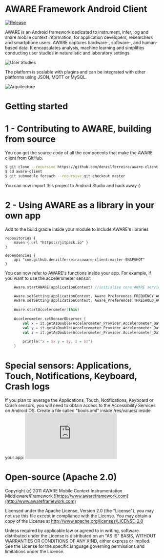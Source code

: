AWARE Framework Android Client
======================
[![Release](https://jitpack.io/v/denzilferreira/aware-client.svg)](https://jitpack.io/#denzilferreira/aware-client)

AWARE is an Android framework dedicated to instrument, infer, log and share mobile context information,
for application developers, researchers and smartphone users. AWARE captures hardware-, software-, and 
human-based data. It encapsulates analysis, machine learning and simplifies conducting user studies 
in naturalistic and laboratory settings. 

![User Studies](http://www.awareframework.com/wp-content/uploads/2014/05/aware_overview1.png)

The platform is scalable with plugins and can be integrated with other platforms using JSON, MQTT or MySQL.

![Arquitecture](http://www.awareframework.com/wp-content/uploads/2015/12/aware-architecture.png)

Getting started 
===============

1 - Contributing to AWARE, building from source
===========================================

You can get the source code of all the components that make the AWARE client from GitHub.
```bash
$ git clone --recursive https://github.com/denzilferreira/aware-client.git
$ cd aware-client
$ git submodule foreach --recursive git checkout master
```

You can now import this project to Android Studio and hack away :)

2 - Using AWARE as a library in your own app
========================================

Add to the build.gradle inside your module to include AWARE's libraries

```Gradle
repositories {
    maven { url "https://jitpack.io" }
}

dependencies {
    api "com.github.denzilferreira:aware-client:master-SNAPSHOT"
}
```

You can now refer to AWARE's functions inside your app. For example, if you want to use the accelerometer
sensor:

```kotlin
    Aware.startAWARE(applicationContext) //initialise core AWARE service

    Aware.setSetting(applicationContext, Aware_Preferences.FREQUENCY_ACCELEROMETER, 200000) //20Hz
    Aware.setSetting(applicationContext, Aware_Preferences.THRESHOLD_ACCELEROMETER, 0.02f) // [x,y,z] > 0.02 to log
    
    Aware.startAccelerometer(this)
    
    Accelerometer.setSensorObserver {
        val x = it.getAsDouble(Accelerometer_Provider.Accelerometer_Data.VALUES_0)
        val y = it.getAsDouble(Accelerometer_Provider.Accelerometer_Data.VALUES_1)
        val z = it.getAsDouble(Accelerometer_Provider.Accelerometer_Data.VALUES_2)
        
        println("x = $x y = $y, z = $z")
    }
```

Special sensors: Applications, Touch, Notifications, Keyboard, Crash logs
==================================================================
If you plan to leverage the Applications, Touch, Notifications, Keyboard or Crash sensors, you will need 
to obtain access to the Accessibility Services on Android OS. Create a file called "bools.xml" inside
/res/values/ inside your app: ![bools.xml](https://github.com/denzilferreira/aware-client/blob/master/aware-phone/src/main/res/values/bools.xml)


Open-source (Apache 2.0)
========================
Copyright (c) 2011 AWARE Mobile Context Instrumentation Middleware/Framework 
![https://www.awareframework.com](http://www.awareframework.com)

Licensed under the Apache License, Version 2.0 (the "License");
you may not use this file except in compliance with the License.
You may obtain a copy of the License at 
http://www.apache.org/licenses/LICENSE-2.0

Unless required by applicable law or agreed to in writing, software
distributed under the License is distributed on an "AS IS" BASIS,
WITHOUT WARRANTIES OR CONDITIONS OF ANY KIND, either express or implied.
See the License for the specific language governing permissions and
limitations under the License.